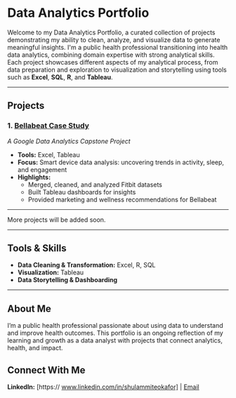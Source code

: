# Data Analytics Portfolio
Welcome to my Data Analytics Portfolio, a curated collection of projects demonstrating my ability to clean, analyze, and visualize data to generate meaningful insights. I'm a public health professional transitioning into health data analytics, combining domain expertise with strong analytical skills. Each project showcases different aspects of my analytical process, from data preparation and exploration to visualization and storytelling using tools such as **Excel**, **SQL**, **R**, and **Tableau**.

---

## Projects

### 1. [Bellabeat Case Study](./google-capstone/)
*A Google Data Analytics Capstone Project*
- **Tools:** Excel, Tableau  
- **Focus:** Smart device data analysis: uncovering trends in activity, sleep, and engagement  
- **Highlights:**  
  - Merged, cleaned, and analyzed Fitbit datasets  
  - Built Tableau dashboards for insights  
  - Provided marketing and wellness recommendations for Bellabeat

---

More projects will be added soon.

---

## Tools & Skills
- **Data Cleaning & Transformation:** Excel, R, SQL  
- **Visualization:** Tableau
- **Data Storytelling & Dashboarding** 

---

## About Me
I’m a public health professional passionate about using data to understand and improve health outcomes. 
This portfolio is an ongoing reflection of my learning and growth as a data analyst with projects that connect analytics, health, and impact.

## Connect With Me
**LinkedIn:** [https:// www.linkedin.com/in/shulammiteokafor] | [Email](mailto:okaforshula@gmail.com)
